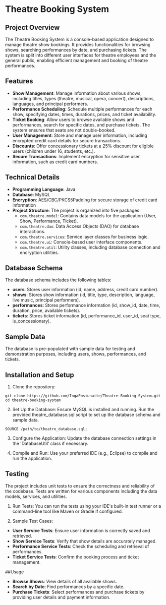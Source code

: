 # Theatre Booking System

## Project Overview
The Theatre Booking System is a console-based application designed to manage theatre show bookings. It provides functionalities for browsing shows, searching performances by date, and purchasing tickets. The system is split into different user interfaces for theatre employees and the general public, enabling efficient management and booking of theatre performances.

## Features

- **Show Management**: Manage information about various shows, including titles, types (theatre, musical, opera, concert), descriptions, languages, and principal performers.
- **Performance Scheduling**: Schedule multiple performances for each show, specifying dates, times, durations, prices, and ticket availability.
- **Ticket Booking**: Allow users to browse available shows and performances, search for specific dates, and purchase tickets. The system ensures that seats are not double-booked.
- **User Management**: Store and manage user information, including encrypted credit card details for secure transactions.
- **Discounts**: Offer concessionary tickets at a 25% discount for eligible users (children under 16, students, etc.).
- **Secure Transactions**: Implement encryption for sensitive user information, such as credit card numbers.

## Technical Details

- **Programming Language**: Java
- **Database**: MySQL
- **Encryption**: AES/CBC/PKCS5Padding for secure storage of credit card information
- **Project Structure**: The project is organized into five packages:
  - `com.theatre.model`: Contains data models for the application (User, Show, Performance, Ticket).
  - `com.theatre.dao`: Data Access Objects (DAO) for database interactions.
  - `com.theatre.services`: Service layer classes for business logic.
  - `com.theatre.ui`: Console-based user interface components.
  - `com.theatre.util`: Utility classes, including database connection and encryption utilities.

## Database Schema

The database schema includes the following tables:

- **users**: Stores user information (id, name, address, credit card number).
- **shows**: Stores show information (id, title, type, description, language, live music, principal performers).
- **performances**: Stores performance information (id, show_id, date, time, duration, price, available tickets).
- **tickets**: Stores ticket information (id, performance_id, user_id, seat type, is_concessionary).

## Sample Data

The database is pre-populated with sample data for testing and demonstration purposes, including users, shows, performances, and tickets.

## Installation and Setup
1. Clone the repository:

```
git clone https://github.com/IngaPosiunaite/Theatre-Booking-System.git
cd theatre-booking-system
```
2. Set Up the Database:
Ensure MySQL is installed and running. Run the provided theatre_database.sql script to set up the database schema and sample data.

```
SOURCE /path/to/theatre_database.sql;
```
3. Configure the Application:
Update the database connection settings in the 'DatabaseUtil' class if necessary.

4. Compile and Run:
Use your preferred IDE (e.g., Eclipse) to compile and run the application.

## Testing
The project includes unit tests to ensure the correctness and reliability of the codebase. Tests are written for various components including the data models, services, and utilities.

1. Run Tests:
You can run the tests using your IDE's built-in test runner or a command-line tool like Maven or Gradle if configured.

2. Sample Test Cases:
- **User Service Tests**: Ensure user information is correctly saved and retrieved.
- **Show Service Tests**: Verify that show details are accurately managed.
- **Performance Service Tests**: Check the scheduling and retrieval of performances.
- **Ticket Service Tests**: Confirm the booking process and ticket management.

##Usage
- **Browse Shows**: View details of all available shows.
- **Search by Date**: Find performances by a specific date.
- **Purchase Tickets**: Select performances and purchase tickets by providing user details and payment information.

